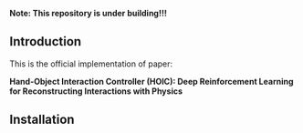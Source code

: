 **Note: This repository is under building!!!**

## Introduction

This is the official implementation of paper:

**Hand-Object Interaction Controller (HOIC): Deep Reinforcement Learning for Reconstructing Interactions with Physics**



## Installation

